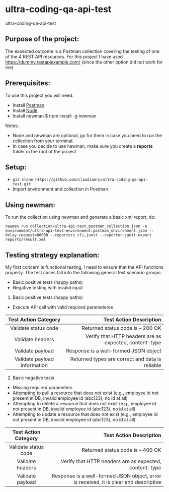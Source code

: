 # ultra-coding-qa-api-test
ultra-coding-qa-api-test

## Purpose of the project:
The expected outcome is a Postman collection covering the testing of one of the 4 REST API resources.
For this project I have used https://dummy.restapiexample.com/ (since the other option did not work for me)

## Prerequisites:
To use this project you will need:
* Install [Postman](https://www.postman.com/downloads/) 
* Install [Node](http://nodejs.org)
* Install newman $ npm install -g newman

Notes: 
* Node and newman are optional, go for them in case you need to run the collection from your terminal.
* In case you decide to use newman, make sure you create a **reports** folder in the root of the project

## Setup:
* `git clone https://github.com/claudiaerp/ultra-coding-qa-api-test.git`
* Import environment and collection in Postman

## Using newman:
To run the collection using newman and generate a basic xml report, do:
```
newman run collection/ultra-api-test.postman_collection.json -e environment/ultra-api-test-environment.postman_environment.json --delay-request=60000 --reporters cli,junit --reporter-junit-export reports/result.xml
```

## Testing strategy explanation:
My first concern is functional testing, I need to ensure that the API functions properly.
The test cases fall into the following general test scenario groups:

* Basic positive tests (happy paths)
* Negative testing with invalid input

1. Basic positive tests (happy paths)
* Execute API call with valid required parameteres

| Test Action Category | Test Action Description  |
|:--------------------:| ------------------------:|
| Validate status code | Returned status code is – 200 OK |
| Validate headers | Verify that HTTP headers are as expected, content-type |
| Validate payload | Response is a well-formed JSON object |
| Validate payload information | Returned types are correct and data is reliable |

2. Basic negative tests
* Missing required parameters
* Attempting to pull a resource that does not exist (e.g., employee id not present in DB, invalid employee id (abc123), no id at all)
* Attempting to delete a resource that does not exist (e.g., employee id not present in DB, invalid employee id (abc123), no id at all)
* Attempting to update a resource that does not exist (e.g., employee id not present in DB, invalid employee id (abc123), no id at all)

| Test Action Category | Test Action Description |
|:--------------------:| ------------------------:|
| Validate status code | Returned status code is – 400 OK |
| Validate headers | Verify that HTTP headers are as expected, content-type |
| Validate payload | Response is a well-formed JSON object, error is received, it is clear and descriptive |